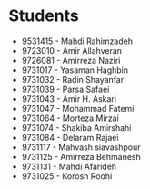 # Students
- 9531415 - Mahdi Rahimzadeh
- 9723010 - Amir Allahveran
- 9726081 - Amirreza Naziri
- 9731017 - Yasaman Haghbin
- 9731032 - Radin Shayanfar
- 9731039 - Parsa Safaei
- 9731043 - Amir H. Askari
- 9731047 - Mohammad Fatemi
- 9731064 - Morteza Mirzai
- 9731074 - Shakiba Amirshahi
- 9731084 - Delaram Rajaei
- 9731117 - Mahvash siavashpour
- 9731125 - Amirreza Behmanesh
- 9731131 - Mahdi Afarideh
- 9731025 - Korosh Roohi
